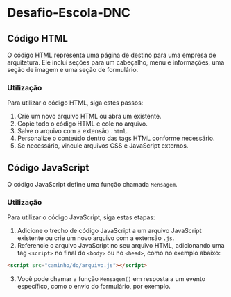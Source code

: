 # Desafio-Escola-DNC


## Código HTML

O código HTML representa uma página de destino para uma empresa de arquitetura. Ele inclui seções para um cabeçalho, menu e informações, uma seção de imagem e uma seção de formulário.

### Utilização

Para utilizar o código HTML, siga estes passos:
1. Crie um novo arquivo HTML ou abra um existente.
2. Copie todo o código HTML e cole no arquivo.
3. Salve o arquivo com a extensão `.html`.
4. Personalize o conteúdo dentro das tags HTML conforme necessário.
5. Se necessário, vincule arquivos CSS e JavaScript externos.

## Código JavaScript

O código JavaScript define uma função chamada `Mensagem`.

### Utilização

Para utilizar o código JavaScript, siga estas etapas:
1. Adicione o trecho de código JavaScript a um arquivo JavaScript existente ou crie um novo arquivo com a extensão `.js`.
2. Referencie o arquivo JavaScript no seu arquivo HTML, adicionando uma tag `<script>` no final do `<body>` ou no `<head>`, como no exemplo abaixo:

```html
<script src="caminho/do/arquivo.js"></script>
```

3. Você pode chamar a função `Mensagem()` em resposta a um evento específico, como o envio do formulário, por exemplo.
